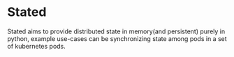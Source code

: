 # Stated

Stated aims to provide distributed state in memory(and persistent) purely in python, example use-cases can be synchronizing state among pods in a set of kubernetes pods.
